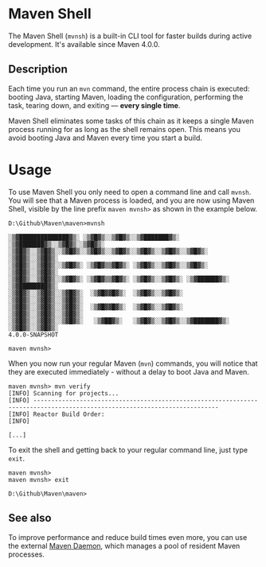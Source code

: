 # Maven Shell

<!--
Licensed to the Apache Software Foundation (ASF) under one
or more contributor license agreements.  See the NOTICE file
distributed with this work for additional information
regarding copyright ownership.  The ASF licenses this file
to you under the Apache License, Version 2.0 (the
"License"); you may not use this file except in compliance
with the License.  You may obtain a copy of the License at

http://www.apache.org/licenses/LICENSE-2.0

Unless required by applicable law or agreed to in writing,
software distributed under the License is distributed on an
"AS IS" BASIS, WITHOUT WARRANTIES OR CONDITIONS OF ANY
KIND, either express or implied.  See the License for the
specific language governing permissions and limitations
under the License.
-->

The Maven Shell (`mvnsh`) is a built-in CLI tool for faster builds during active development.
It's available since Maven 4.0.0.

## Description

Each time you run an `mvn` command, the entire process chain is executed: booting Java, starting Maven, loading the
configuration, performing the task, tearing down, and exiting — **every single time**.

Maven Shell eliminates some tasks of this chain as it keeps a single Maven process running for as long as the shell remains open.
This means you avoid booting Java and Maven every time you start a build.

# Usage

To use Maven Shell you only need to open a command line and call `mvnsh`.
You will see that a Maven process is loaded, and you are now using Maven Shell, visible by the line prefix `maven mvnsh>` as shown in the example below.

```
D:\Github\Maven\maven>mvnsh

░▒▓██████████████▓▒░ ░▒▓█▓▒░░▒▓█▓▒░░▒▓███████▓▒░  ░▒▓███████▓▒░░▒▓█▓▒░░▒▓█▓▒░
░▒▓█▓▒░░▒▓█▓▒░░▒▓█▓▒░░▒▓█▓▒░░▒▓█▓▒░░▒▓█▓▒░░▒▓█▓▒░░▒▓█▓▒░       ░▒▓█▓▒░░▒▓█▓▒░
░▒▓█▓▒░░▒▓█▓▒░░▒▓█▓▒░ ░▒▓█▓▒▒▓█▓▒░ ░▒▓█▓▒░░▒▓█▓▒░░▒▓█▓▒░       ░▒▓█▓▒░░▒▓█▓▒░
░▒▓█▓▒░░▒▓█▓▒░░▒▓█▓▒░ ░▒▓█▓▒▒▓█▓▒░ ░▒▓█▓▒░░▒▓█▓▒░ ░▒▓██████▓▒░ ░▒▓████████▓▒░
░▒▓█▓▒░░▒▓█▓▒░░▒▓█▓▒░  ░▒▓█▓▓█▓▒░  ░▒▓█▓▒░░▒▓█▓▒░       ░▒▓█▓▒░░▒▓█▓▒░░▒▓█▓▒░
░▒▓█▓▒░░▒▓█▓▒░░▒▓█▓▒░  ░▒▓█▓▓█▓▒░  ░▒▓█▓▒░░▒▓█▓▒░       ░▒▓█▓▒░░▒▓█▓▒░░▒▓█▓▒░
░▒▓█▓▒░░▒▓█▓▒░░▒▓█▓▒░   ░▒▓██▓▒░   ░▒▓█▓▒░░▒▓█▓▒░░▒▓███████▓▒░ ░▒▓█▓▒░░▒▓█▓▒░
4.0.0-SNAPSHOT

maven mvnsh>
```

When you now run your regular Maven (`mvn`) commands, you will notice that they are executed immediately - without a delay to boot Java and Maven.

```
maven mvnsh> mvn verify
[INFO] Scanning for projects...
[INFO] --------------------------------------------------------------------------------------------------------------------------
[INFO] Reactor Build Order:
[INFO]

[...]
```

To exit the shell and getting back to your regular command line, just type `exit`.

```
maven mvnsh>
maven mvnsh> exit

D:\Github\Maven\maven>
```

## See also

To improve performance and reduce build times even more, you can use the external [Maven Daemon](./mvnd.html), which manages a pool of
resident Maven processes.
